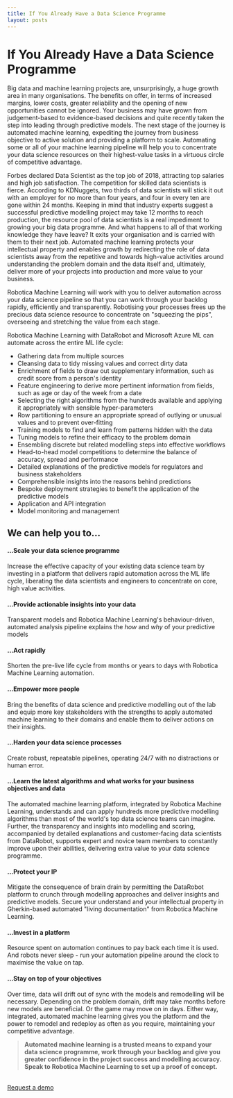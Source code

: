 ```yaml
---
title: If You Already Have a Data Science Programme
layout: posts
---
```


# If You Already Have a Data Science Programme
Big data and machine learning projects are, unsurprisingly, a huge growth area in many organisations. The benefits on offer, in terms of increased margins, lower costs, greater reliability and the opening of new opportunities cannot be ignored.  Your business may have grown from judgement-based to evidence-based decisions and quite recently taken the step into leading through predictive models. The next stage of the journey is automated machine learning, expediting the journey from business objective to active solution and providing a platform to scale.
Automating some or all of your machine learning pipeline will help you to concentrate your data science resources on their highest-value tasks in a virtuous circle of competitive advantage.

Forbes declared Data Scientist as the top job of 2018, attracting top salaries and high job satisfaction.  The competition for skilled data scientists is fierce.  According to KDNuggets, two thirds of data scientists will stick it out with an employer for no more than four years, and four in every ten are gone within 24 months. Keeping in mind that industry experts suggest a successful predictive modelling project may take 12 months to reach production, the resource pool of data scientists is a real impediment to growing your big data programme.
And what happens to all of that working knowledge they have leave? It exits your organisation and is carried with them to their next job.  Automated machine learning protects your intellectual property and enables growth by redirecting the role of data scientists away from the repetitive and towards high-value activities around understanding the problem domain and the data itself and, ultimately, deliver more of your projects into production and more value to your business.

Robotica Machine Learning will work with you to deliver automation across your data science pipeline so that you can work through your backlog rapidly, efficiently and transparently. Robotising your processes frees up the precious data science resource to concentrate on "squeezing the pips", overseeing and stretching the value from each stage.

Robotica Machine Learning with DataRobot and Microsoft Azure ML can automate across the entire ML life cycle:
+ Gathering data from multiple sources
+ Cleansing data to tidy missing values and correct dirty data
+ Enrichment of fields to draw out supplementary information, such as credit score from a person's identity
+ Feature engineering to derive more pertinent information from fields, such as age or day of the week from a date
+ Selecting the right algorithms from the hundreds available and applying it appropriately with sensible hyper-parameters
+ Row partitioning to ensure an appropriate spread of outlying or unusual values and to prevent over-fitting
+ Training models to find and learn from patterns hidden with the data
+ Tuning models to refine their efficacy to the problem domain
+ Ensembling discrete but related modelling steps into effective workflows
+ Head-to-head model competitions to determine the balance of accuracy, spread and performance
+ Detailed explanations of the predictive models for regulators and business stakeholders
+ Comprehensible insights into the reasons behind predictions
+ Bespoke deployment strategies to benefit the application of the predictive models
+ Application and API integration
+ Model monitoring and management


## We can help you to...


#### ...Scale your data science programme 
Increase the effective capacity of your existing data science team by investing in a platform that delivers rapid automation across the ML life cycle, liberating the data scientists and engineers to concentrate on core, high value activities.

#### ...Provide actionable insights into your data
Transparent models and Robotica Machine Learning's behaviour-driven, automated analysis pipeline explains the _how_ and _why_ of your predictive models

#### ...Act rapidly
Shorten the pre-live life cycle from months or years to days with Robotica Machine Learning automation.

#### ...Empower more people
Bring the benefits of data science and predictive modelling out of the lab and equip more key stakeholders with the strengths to apply automated machine learning to their domains and enable them to deliver actions on their insights.

#### ...Harden your data science processes
Create robust, repeatable pipelines, operating 24/7 with no distractions or human error.  

#### ...Learn the latest algorithms and what works for your business objectives and data
The automated machine learning platform, integrated by Robotica Machine Learning, understands and can apply hundreds more predictive modelling algorithms than most of the world's top data science teams can imagine.  Further, the transparency and insights into modelling and scoring, accompanied by detailed explanations and customer-facing data scientists from DataRobot, supports expert and novice team members to constantly improve upon their abilities, delivering extra value to your data science programme.

#### ...Protect your IP
Mitigate the consequence of brain drain by permitting the DataRobot platform to crunch through modelling approaches and deliver insights and predictive models.  Secure your understand and your intellectual property in Gherkin-based automated "living documentation" from Robotica Machine Learning.

#### ...Invest in a platform
Resource spent on automation continues to pay back each time it is used. And robots never sleep - run your automation pipeline around the clock to maximise the value on tap.

#### ...Stay on top of your objectives
Over time, data will drift out of sync with the models and remodelling will be necessary.  Depending on the problem domain, drift may take months before new models are beneficial.  Or the game may move on in days.  Either way, integrated, automated machine learning gives you the platform and the power to remodel and redeploy as often as you require, maintaining your competitive advantage.


>**Automated machine learning is a trusted means to expand your data science programme, work through your backlog and give you greater confidence in the project success and modelling accuracy.  Speak to Robotica Machine Learning to set up a proof of concept.**
<br />
<a href = '/contact' class = 'button'>Request a demo</a>
<br />
